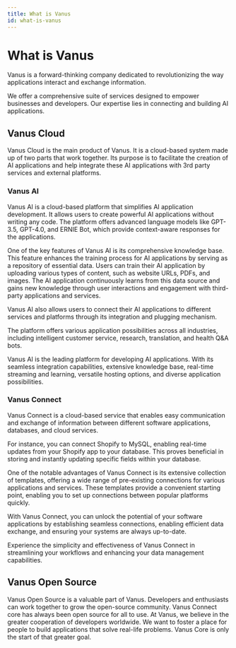 ```yaml
---
title: What is Vanus
id: what-is-vanus
---
```


# What is Vanus

Vanus is a forward-thinking company dedicated to revolutionizing the way applications interact and exchange information.

We offer a comprehensive suite of services designed to empower businesses and developers. Our expertise lies in connecting and building AI applications.

## Vanus  Cloud

Vanus Cloud is the main product of Vanus. It is a cloud-based system made up of two parts that work together. Its purpose is to facilitate the creation of AI applications and help integrate these AI applications with 3rd party services and external platforms.

### Vanus AI

Vanus AI is a cloud-based platform that simplifies AI application development. It allows users to create powerful AI applications without writing any code. The platform offers advanced language models like GPT-3.5, GPT-4.0, and ERNIE Bot, which provide context-aware responses for the applications.

One of the key features of Vanus AI is its comprehensive knowledge base. This feature enhances the training process for AI applications by serving as a repository of essential data. Users can train their AI application by uploading various types of content, such as website URLs, PDFs, and images. The AI application continuously learns from this data source and gains new knowledge through user interactions and engagement with third-party applications and services.

Vanus AI also allows users to connect their AI applications to different services and platforms through its integration and plugging mechanism.

The platform offers various application possibilities across all industries, including intelligent customer service, research, translation, and health Q&A bots.

Vanus AI  is the leading platform for developing AI applications. With its seamless integration capabilities, extensive knowledge base, real-time streaming and learning, versatile hosting options, and diverse application possibilities.

### Vanus Connect

Vanus Connect is a cloud-based service that enables easy communication and exchange of information between different software applications, databases, and cloud services.

For instance, you can connect Shopify to MySQL, enabling real-time updates from your Shopify app to your database. This proves beneficial in storing and instantly updating specific fields within your database.

One of the notable advantages of Vanus Connect is its extensive collection of templates, offering a wide range of pre-existing connections for various applications and services. These templates provide a convenient starting point, enabling you to set up connections between popular platforms quickly.

With Vanus Connect, you can unlock the potential of your software applications by establishing seamless connections, enabling efficient data exchange, and ensuring your systems are always up-to-date.

Experience the simplicity and effectiveness of Vanus Connect in streamlining your workflows and enhancing your data management capabilities.

## Vanus Open Source

Vanus Open Source is a valuable part of Vanus. Developers and enthusiasts can work together to grow the open-source community. Vanus Connect core has always been open source for all to use. At Vanus, we believe in the greater cooperation of developers worldwide. We want to foster a place for people to build applications that solve real-life problems. Vanus Core is only the start of that greater goal.
